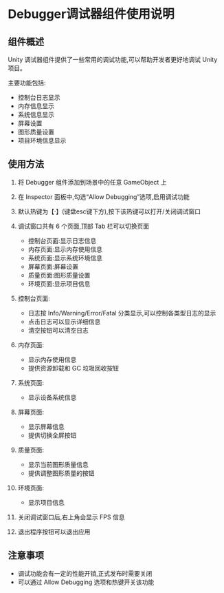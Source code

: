 # Debugger调试器组件使用说明

## 组件概述

Unity 调试器组件提供了一些常用的调试功能,可以帮助开发者更好地调试 Unity 项目。

主要功能包括:

- 控制台日志显示
- 内存信息显示
- 系统信息显示
- 屏幕设置
- 图形质量设置
- 项目环境信息显示

## 使用方法

1. 将 Debugger 组件添加到场景中的任意 GameObject 上

2. 在 Inspector 面板中,勾选“Allow Debugging”选项,启用调试功能

3. 默认热键为【·】(键盘esc键下方),按下该热键可以打开/关闭调试窗口

4. 调试窗口共有 6 个页面,顶部 Tab 栏可以切换页面

   - 控制台页面:显示日志信息
   - 内存页面:显示内存使用信息
   - 系统页面:显示系统环境信息
   - 屏幕页面:屏幕设置
   - 质量页面:图形质量设置
   - 环境页面:显示项目信息

5. 控制台页面:

   - 日志按 Info/Warning/Error/Fatal 分类显示,可以控制各类型日志的显示
   - 点击日志可以显示详细信息
   - 清空按钮可以清空日志

6. 内存页面:

   - 显示内存使用信息
   - 提供资源卸载和 GC 垃圾回收按钮

7. 系统页面:

   - 显示设备系统信息

8. 屏幕页面:

   - 显示屏幕信息
   - 提供切换全屏按钮

9. 质量页面:

   - 显示当前图形质量信息
   - 提供调整图形质量的按钮

10. 环境页面:

    - 显示项目信息

11. 关闭调试窗口后,右上角会显示 FPS 信息

12. 退出程序按钮可以退出应用

## 注意事项

- 调试功能会有一定的性能开销,正式发布时需要关闭
- 可以通过 Allow Debugging 选项和热键开关该功能
